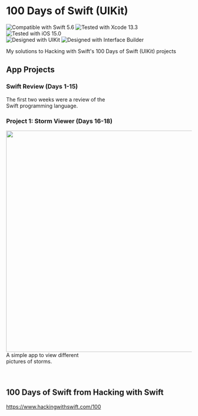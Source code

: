 # 100 Days of Swift (UIKit)
![Compatible with Swift 5.6][swift-version]
![Tested with Xcode 13.3][xcode-version]
![Tested with iOS 15.0][ios-version]
<br />
![Designed with UIKit][uikit]
![Designed with Interface Builder][IB]

My solutions to Hacking with Swift's 100 Days of Swift (UIKit) projects

## App Projects

### Swift Review (Days 1-15)

The first two weeks were a review of the <br/>
Swift programming language.

### Project 1: Storm Viewer (Days 16-18)

<img align="left" src="Project1/preview.GIF" height="600"><br/><br/><br/><br/><br/><br/><br/><br/><br/><br/>
A simple app to view different <br/>
pictures of storms.
<br clear="left"/><br/><br/>

## 100 Days of Swift from Hacking with Swift
https://www.hackingwithswift.com/100

[swift-version]: https://img.shields.io/badge/Swift-5.6-green.svg
[xcode-version]: https://img.shields.io/badge/Xcode-13.3-green.svg
[ios-version]: https://img.shields.io/badge/iOS-15.0-green.svg
[uikit]: https://img.shields.io/badge/UIKit-%20-informational
[IB]: https://img.shields.io/badge/Interface%20Builder-%20-informational
